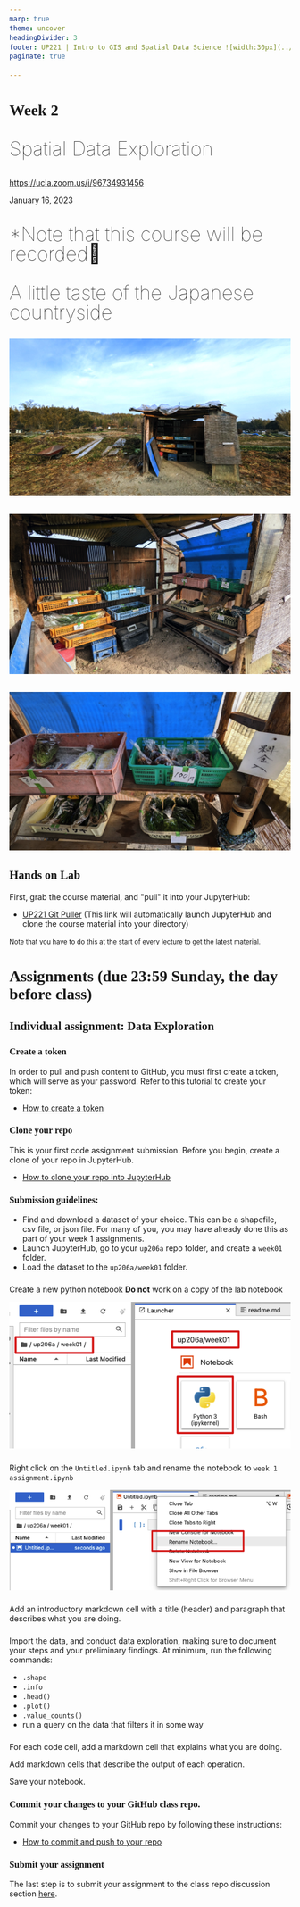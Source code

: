 ```yaml
---
marp: true
theme: uncover
headingDivider: 3
footer: UP221 | Intro to GIS and Spatial Data Science ![width:30px](../images/yoh%20with%20globe.png)
paginate: true

---
```


<style>
kesmall {font-size:0.6em}
medium {font-size:0.9em}
large {font-size:2em}
xlarge {font-size:4em}
gray {padding:20px;background-color:whitesmoke;font-weight:800}
plum {padding:20px;background-color:plum;line-height:3}
xl { font-size:2.5em;font-weight:100;line-height:1}
h1,h2,h3,h4,h5{font-family:serif}
section {font-size:2em;font-weight:300;}
</style>

# Week 2

<xl>

Spatial Data Exploration

</xl>

https://ucla.zoom.us/j/96734931456

January 16, 2023

##
<xl>

*Note that this course will be recorded🎥

</xl>

##

<xl>
A little taste of the Japanese countryside
</xl>

##

![bg](images/kyotanabe1.png)

##

![bg](images/kyotanabe2.png)

##

![bg](images/kyotanabe3.png)


## Hands on Lab
First, grab the course material, and "pull" it into your JupyterHub:

* [UP221 Git Puller](https://jupyter.idre.ucla.edu/hub/user-redirect/git-pull?repo=https%3A%2F%2Fgithub.com%2Fyohman%2F23W-UP221&urlpath=lab%2Ftree%2F23W-UP221%2F&branch=main) 
(This link will automatically launch JupyterHub and clone the course material into your directory)

<small>Note that you have to do this at the start of every lecture to get the latest material.
</small>


# Assignments (due 23:59 Sunday, the day before class)


## Individual assignment: Data Exploration

### Create a token

In order to pull and push content to GitHub, you must first create a token, which will serve as your password. Refer to this tutorial to create your token:

* [How to create a token](../../Git%20related/Create%20a%20token.md)

### Clone your repo

This is your first code assignment submission. Before you begin, create a clone of your repo in JupyterHub.

* [How to clone your repo into JupyterHub](../../Git%20related/Clone%20repo%20to%20hub.md)

### Submission guidelines:

- Find and download a dataset of your choice. This can be a shapefile, csv file, or json file. For many of you, you may have already done this as part of your week 1 assignments.
- Launch JupyterHub, go to your `up206a` repo folder, and create a `week01` folder.
- Load the dataset to the `up206a/week01` folder.

### 
Create a new python notebook 
**Do not** work on a copy of the lab notebook

<kbd><img src="images/notebook.png"></kbd>

###

Right click on the `Untitled.ipynb` tab and rename the notebook to `week 1 assignment.ipynb`

<kbd><img src="images/rename.png"></kbd>

###

Add an introductory markdown cell with a title (header) and paragraph that describes what you are doing.

###

Import the data, and conduct data exploration, making sure to document your steps and your preliminary findings. At minimum, run the following commands:

* `.shape`
* `.info`
* `.head()`
* `.plot()`
* `.value_counts()`
* run a query on the data that filters it in some way

###

For each code cell, add a markdown cell that explains what you are doing.

Add markdown cells that describe the output of each operation.

Save your notebook.

### Commit your changes to your GitHub class repo.

Commit your changes to your GitHub repo by following these instructions:

* [How to commit and push to your repo](../../Git%20related/Commit%20and%20push.md)

### Submit your assignment 

The last step is to submit your assignment to the class repo discussion section [here](https://github.com/yohman/22W-UP206A/discussions/7).
